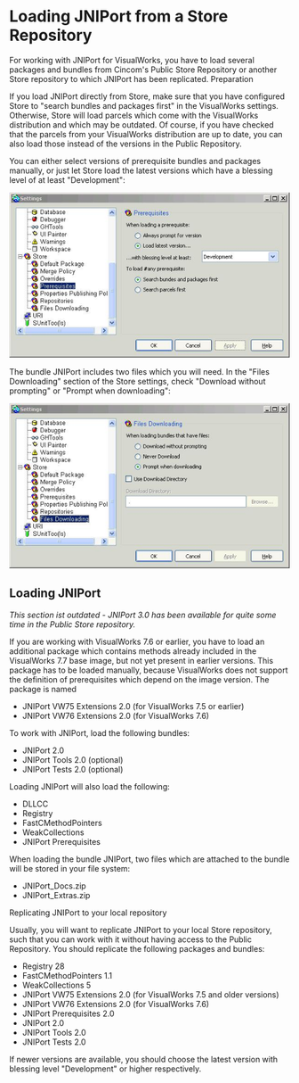 # Loading JNIPort from a Store Repository

For working with JNIPort for VisualWorks, you have to load several packages and bundles from Cincom's Public Store Repository or another Store repository to which JNIPort has been replicated.
Preparation

If you load JNIPort directly from Store, make sure that you have configured Store to "search bundles and packages first" in the VisualWorks settings. Otherwise, Store will load parcels which come with the VisualWorks distribution and which may be outdated. Of course, if you have checked that the parcels from your VisualWorks distribution are up to date, you can also load those instead of the versions in the Public Repository.

You can either select versions of prerequisite bundles and packages manually, or just let Store load the latest versions which have a blessing level of at least "Development":

![Store prerquisite setting](loading-from-store/ab8f71ab19ee455b787d42fe88d38092.jpg)

The bundle JNIPort includes two files which you will need. In the "Files Downloading" section of the Store settings, check "Download without prompting" or "Prompt when downloading":

![Store download setting](loading-from-store/1beaa5af13fef71aef81258039b713f5.jpg)

## Loading JNIPort

_This section ist outdated - JNIPort 3.0 has been available for quite some time in the Public Store repository._

If you are working with VisualWorks 7.6 or earlier, you have to load an additional package which contains methods already included in the VisualWorks 7.7 base image, but not yet present in earlier versions. This package has to be loaded manually, because VisualWorks does not support the definition of prerequisites which depend on the image version. The package is named

- JNIPort VW75 Extensions 2.0 (for VisualWorks 7.5 or earlier)
- JNIPort VW76 Extensions 2.0 (for VisualWorks 7.6)

To work with JNIPort, load the following bundles:

- JNIPort 2.0
- JNIPort Tools 2.0 (optional)
- JNIPort Tests 2.0 (optional)

Loading JNIPort will also load the following:

- DLLCC
- Registry
- FastCMethodPointers
- WeakCollections
- JNIPort Prerequisites

When loading the bundle JNIPort, two files which are attached to the bundle will be stored in your file system:

- JNIPort_Docs.zip
- JNIPort_Extras.zip

Replicating JNIPort to your local repository

Usually, you will want to replicate JNIPort to your local Store repository, such that you can work with it without having access to the Public Repository. You should replicate the following packages and bundles:

- Registry 28
- FastCMethodPointers 1.1
- WeakCollections 5
- JNIPort VW75 Extensions 2.0 (for VisualWorks 7.5 and older versions)
- JNIPort VW76 Extensions 2.0 (for VisualWorks 7.6)
- JNIPort Prerequisites 2.0
- JNIPort 2.0
- JNIPort Tools 2.0
- JNIPort Tests 2.0

If newer versions are available, you should choose the latest version with blessing level "Development" or higher respectively.